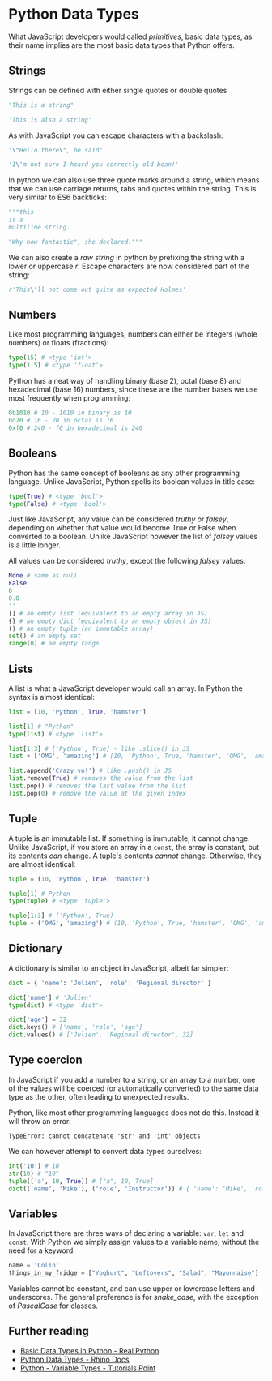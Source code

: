 # Python Data Types

What JavaScript developers would called _primitives_, basic data types, as their name implies are the most basic data types that Python offers.

## Strings

Strings can be defined with either single quotes or double quotes

```py
"This is a string"

'This is also a string'
```

As with JavaScript you can escape characters with a backslash:

```py
"\"Hello there\", he said"

'I\'m not sure I heard you correctly old bean!'
```

In python we can also use three quote marks around a string, which means that we can use carriage returns, tabs and quotes within the string. This is very similar to ES6 backticks:

```py
"""this
is a
multiline string.

"Why how fantastic", she declared."""
```

We can also create a _raw string_ in python by prefixing the string with a lower or uppercase _r_. Escape characters are now considered part of the string:

```py
r'This\'ll not come out quite as expected Holmes'
```

## Numbers

Like most programming languages, numbers can either be integers (whole numbers) or floats (fractions):

```py
type(15) # <type 'int'>
type(1.5) # <type 'float'>
```

Python has a neat way of handling  binary (base 2), octal (base 8) and hexadecimal (base 16) numbers, since these are the number bases we use most frequently when programming:

```py
0b1010 # 10 - 1010 in binary is 10
0o20 # 16 - 20 in octal is 16
0xf0 # 240 - f0 in hexadecimal is 240
```

## Booleans

Python has the same concept of booleans as any other programming language. Unlike JavaScript, Python spells its boolean values in title case:

```py
type(True) # <type 'bool'>
type(False) # <type 'bool'>
```

Just like JavaScript, any value can be considered _truthy_ or _falsey_, depending on whether that value would become True or False when converted to a boolean. Unlike JavaScript however the list of _falsey_ values is a little longer.

All values can be considered _truthy_, except the following _falsey_ values:

```py
None # same as null
False
0
0.0
''
[] # an empty list (equivalent to an empty array in JS)
{} # an empty dict (equivalent to an empty object in JS)
() # an empty tuple (an immutable array)
set() # an empty set
range(0) # am empty range
```

## Lists

A list is what a JavaScript developer would call an array. In Python the syntax is almost identical:

```py
list = [10, 'Python', True, 'hamster']

list[1] # "Python"
type(list) # <type 'list'>

list[1:3] # ['Python', True] - like .slice() in JS
list + ['OMG', 'amazing'] # [10, 'Python', True, 'hamster', 'OMG', 'amazing'] - like .concat() in JS

list.append('Crazy yo!') # like .push() in JS
list.remove(True) # removes the value from the list
list.pop() # removes the last value from the list
list.pop(0) # remove the value at the given index
```

## Tuple

A tuple is an immutable list. If something is immutable, it cannot change. Unlike JavaScript, if you store an array in a `const`, the array is constant, but its contents _can_ change. A tuple's contents _cannot_ change. Otherwise, they are almost identical:

```py
tuple = (10, 'Python', True, 'hamster')

tuple[1] # Python
type(tuple) # <type 'tuple'>

tuple[1:3] # ('Python', True)
tuple + ('OMG', 'amazing') # (10, 'Python', True, 'hamster', 'OMG', 'amazing')
```

## Dictionary

A dictionary is similar to an object in JavaScript, albeit far simpler:

```py
dict = { 'name': 'Julien', 'role': 'Regional director' }

dict['name'] # 'Julien'
type(dict) # <type 'dict'>

dict['age'] = 32
dict.keys() # ['name', 'role', 'age']
dict.values() # ['Julien', 'Regional director', 32]
```

## Type coercion

In JavaScript if you add a number to a string, or an array to a number, one of the values will be coerced (or automatically converted) to the same data type as the other, often leading to unexpected results.

Python, like most other programming languages does not do this. Instead it will throw an error:

```
TypeError: cannot concatenate 'str' and 'int' objects
```

We can however attempt to convert data types ourselves:

```py
int('10') # 10
str(10) # "10"
tuple(['a', 10, True]) # ["a", 10, True]
dict(('name', 'Mike'), ('role', 'Instructor')) # { 'name': 'Mike', 'role', 'Instructor' }
```

## Variables

In JavaScript there are three ways of declaring a variable: `var`, `let` and `const`. With Python we simply assign values to a variable name, without the need for a keyword:

```py
name = 'Colin'
things_in_my_fridge = ["Yoghurt", "Leftovers", "Salad", "Mayonnaise"]
```

Variables cannot be constant, and can use upper or lowercase letters and underscores. The general preference is for _snake_case_, with the exception of _PascalCase_ for classes.

## Further reading

* [Basic Data Types in Python - Real Python](https://realpython.com/python-data-types)
* [Python Data Types - Rhino Docs](https://developer.rhino3d.com/guides/rhinopython/python-datatypes/)
* [Python - Variable Types - Tutorials Point](https://www.tutorialspoint.com/python/python_variable_types.htm)
